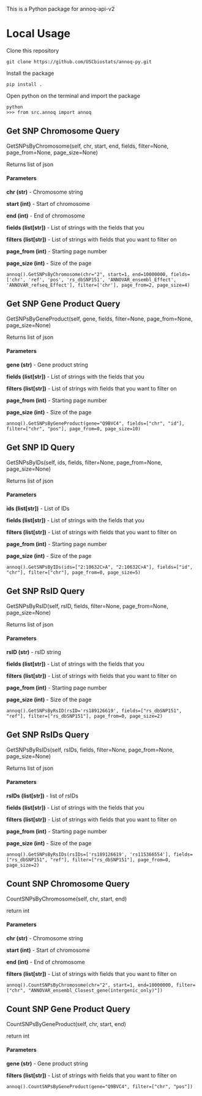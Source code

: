 This is a Python package for annoq-api-v2

# Local Usage

Clone this repository
```
git clone https://github.com/USCbiostats/annoq-py.git
```

Install the package 
```
pip install .
```

Open python on the terminal and import the package
```
python 
>>> from src.annoq import annoq
```

## Get SNP Chromosome Query
GetSNPsByChromosome(self, chr, start, end, fields, filter=None, page_from=None, page_size=None)

Returns list of json

#### Parameters

**chr (str)** -  Chromosome string

**start (int)** - Start of chromosome

**end (int)** - End of chromosome

**fields (list[str])** - List of strings with the fields that you

**filters (list[str])** - List of strings with fields that you want to filter on

**page_from (int)** - Starting page number

**page_size (int)** - Size of the page
```
annoq().GetSNPsByChromosome(chr="2", start=1, end=10000000, fields=['chr', 'ref', 'pos', 'rs_dbSNP151', 'ANNOVAR_ensembl_Effect', 'ANNOVAR_refseq_Effect'], filter=['chr'], page_from=2, page_size=4)
```


## Get SNP Gene Product Query
GetSNPsByGeneProduct(self, gene, fields, filter=None, page_from=None, page_size=None)

Returns list of json

#### Parameters 

**gene (str)** -  Gene product string

**fields (list[str])** - List of strings with the fields that you

**filters (list[str])** - List of strings with fields that you want to filter on

**page_from (int)** - Starting page number

**page_size (int)** - Size of the page

```
annoq().GetSNPsByGeneProduct(gene="Q9BVC4", fields=["chr", "id"], filter=["chr", "pos"], page_from=0, page_size=10)
```

## Get SNP ID Query
GetSNPsByIDs(self, ids, fields, filter=None, page_from=None, page_size=None)

Returns list of json

#### Parameters 

**ids (list[str])** -  List of IDs

**fields (list[str])** - List of strings with the fields that you

**filters (list[str])** - List of strings with fields that you want to filter on

**page_from (int)** - Starting page number

**page_size (int)** - Size of the page

```
annoq().GetSNPsByIDs(ids=["2:10632C>A", "2:10632C>A"], fields=["id", "chr"], filter=["chr"], page_from=0, page_size=5)
```

## Get SNP RsID Query
GetSNPsByRsID(self, rsID, fields, filter=None, page_from=None, page_size=None)

Returns list of json

#### Parameters 

**rsID (str)** -  rsID string

**fields (list[str])** - List of strings with the fields that you

**filters (list[str])** - List of strings with fields that you want to filter on

**page_from (int)** - Starting page number

**page_size (int)** - Size of the page

```
annoq().GetSNPsByRsID(rsID='rs189126619', fields=["rs_dbSNP151", "ref"], filter=["rs_dbSNP151"], page_from=0, page_size=2)
```

## Get SNP RsIDs Query
GetSNPsByRsIDs(self, rsIDs, fields, filter=None, page_from=None, page_size=None)

Returns list of json

#### Parameters 

**rsIDs (list[str])** -  list of rsIDs

**fields (list[str])** - List of strings with the fields that you

**filters (list[str])** - List of strings with fields that you want to filter on

**page_from (int)** - Starting page number

**page_size (int)** - Size of the page

```
annoq().GetSNPsByRsIDs(rsIDs=['rs189126619', 'rs115366554'], fields=["rs_dbSNP151", "ref"], filter=["rs_dbSNP151"], page_from=0, page_size=2)
```

## Count SNP Chromosome Query
CountSNPsByChromosome(self, chr, start, end)

return int

#### Parameters

**chr (str)** -  Chromosome string

**start (int)** - Start of chromosome

**end (int)** - End of chromosome

**filters (list[str])** - List of strings with fields that you want to filter on

```
annoq().CountSNPsByChromosome(chr="2", start=1, end=10000000, filter=["chr", "ANNOVAR_ensembl_Closest_gene(intergenic_only)"])
```

## Count SNP Gene Product Query
CountSNPsByGeneProduct(self, chr, start, end)

return int

#### Parameters

**gene (str)** -  Gene product string

**filters (list[str])** - List of strings with fields that you want to filter on

```
annoq().CountSNPsByGeneProduct(gene="Q9BVC4", filter=["chr", "pos"])
```